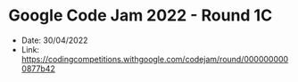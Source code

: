 # Google Code Jam 2022 - Round 1C

- Date: 30/04/2022
- Link: https://codingcompetitions.withgoogle.com/codejam/round/0000000000877b42

